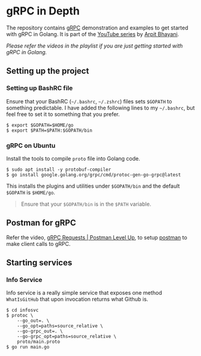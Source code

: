 # gRPC in Depth

The repository contains [gRPC](https://grpc.io) demonstration and examples
to get started with gRPC in Golang. It is part of the
[YouTube series](https://www.youtube.com/playlist?list=PLsdq-3Z1EPT3Cy2JoRJLA-gwfZ5aeLr_u)
by [Arpit Bhayani](https://arpitbhayani.me).

_Please refer the videos in the playlist if you are just getting started with gRPC in Golang._

## Setting up the project

### Setting up BashRC file

Ensure that your BashRC (`~/.bashrc`, `~/.zshrc`) files sets `$GOPATH`
to something predictable. I have added the following lines to my `~/.bashrc`,
but feel free to set it to something that you prefer.

```
$ export $GOPATH=$HOME/go
$ export $PATH=$PATH:$GOPATH/bin
```

### gRPC on Ubuntu

Install the tools to compile `proto` file into Golang code.

```
$ sudo apt install -y protobuf-compiler
$ go install google.golang.org/grpc/cmd/protoc-gen-go-grpc@latest
```

This installs the plugins and utilities under `$GOPATH/bin` and the
default `$GOPATH` is `$HOME/go`.

> Ensure that your `$GOPATH/bin` is in the `$PATH` variable.

## Postman for gRPC

Refer the video, [gRPC Requests | Postman Level Up](https://www.youtube.com/watch?v=gfYGqMb81GQ),
to setup [postman](https://www.postman.com/) to make client calls to gRPC.

## Starting services

### Info Service

Info service is a really simple service that exposes one method `WhatIsGitHub`
that upon invocation returns what Github is.

```
$ cd infosvc
$ protoc \
    --go_out=. \
    --go_opt=paths=source_relative \
    --go-grpc_out=. \
    --go-grpc_opt=paths=source_relative \
    proto/main.proto
$ go run main.go
```
